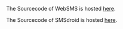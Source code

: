 The Sourcecode of WebSMS is hosted [here](http://github.com/felixb/websms).

The Sourcecode of SMSdroid is hosted [here](http://github.com/felixb/smsdroid).